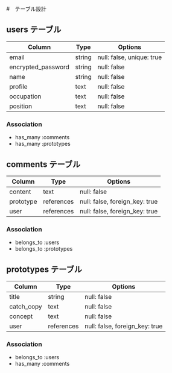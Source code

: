 #　テーブル設計

## users テーブル

| Column             | Type   | Options     |
| ------------------ | ------ | ----------- |
| email              | string | null: false, unique: true |
| encrypted_password | string | null: false |
| name               | string | null: false |
| profile            | text   | null: false |
| occupation         | text   | null: false |
| position           | text   | null: false |

### Association

- has_many :comments
- has_many :prototypes

## comments テーブル

| Column    | Type       | Options     |
| --------- | ---------- | ----------- |
| content   | text       | null: false |
| prototype | references | null: false, foreign_key: true |
| user      | references | null: false, foreign_key: true |

### Association

- belongs_to :users
- belongs_to :prototypes

## prototypes テーブル

| Column     | Type         | Options     |
| ---------- | ------------ | ----------- |
| title      | string       | null: false |
| catch_copy | text         | null: false |
| concept    | text         | null: false |
| user       | references   | null: false, foreign_key: true |

### Association

- belongs_to :users
- has_many :comments